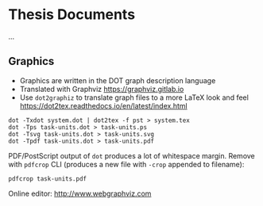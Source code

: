 # Thesis Documents

...

## Graphics

* Graphics are written in the DOT graph description language
* Translated with Graphviz https://graphviz.gitlab.io
* Use `dot2graphiz` to translate graph files to a more LaTeX look and feel https://dot2tex.readthedocs.io/en/latest/index.html

```
dot -Txdot system.dot | dot2tex -f pst > system.tex
dot -Tps task-units.dot > task-units.ps
dot -Tsvg task-units.dot > task-units.svg
dot -Tpdf task-units.dot > task-units.pdf
```

PDF/PostScript output of `dot` produces a lot of whitespace margin. Remove with `pdfcrop` CLI (produces a new file with `-crop` appended to filename):

```
pdfcrop task-units.pdf
```

Online editor: http://www.webgraphviz.com
